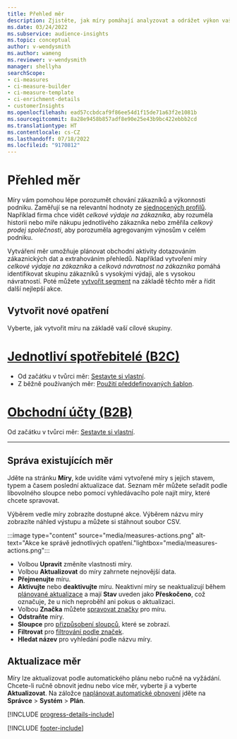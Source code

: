 ```yaml
---
title: Přehled měr
description: Zjistěte, jak míry pomáhají analyzovat a odrážet výkon vašeho podnikání.
ms.date: 03/24/2022
ms.subservice: audience-insights
ms.topic: conceptual
author: v-wendysmith
ms.author: wameng
ms.reviewer: v-wendysmith
manager: shellyha
searchScope:
- ci-measures
- ci-measure-builder
- ci-measure-template
- ci-enrichment-details
- customerInsights
ms.openlocfilehash: ead57ccbdcaf9f86ee54d1f15de71a63f2e1081b
ms.sourcegitcommit: 8a28e9458b857adf8e90e25e43b9bc422ebbb2cd
ms.translationtype: HT
ms.contentlocale: cs-CZ
ms.lasthandoff: 07/18/2022
ms.locfileid: "9170812"
---
```

# <a name="measures-overview"></a>Přehled měr

Míry vám pomohou lépe porozumět chování zákazníků a výkonnosti podniku. Zaměřují se na relevantní hodnoty ze [sjednocených profilů](data-unification.md). Například firma chce vidět *celkové výdaje na zákazníka*, aby rozuměla historii nebo míře nákupu jednotlivého zákazníka nebo změřila *celkový prodej společnosti*, aby porozuměla agregovaným výnosům v celém podniku.

Vytváření měr umožňuje plánovat obchodní aktivity dotazováním zákaznických dat a extrahováním přehledů. Například vytvoření míry *celkové výdaje na zákazníka* a *celková návratnost na zákazníka* pomáhá identifikovat skupinu zákazníků s vysokými výdaji, ale s vysokou návratností. Poté můžete [vytvořit segment](segments.md) na základě těchto měr a řídit další nejlepší akce.

## <a name="create-a-measure"></a>Vytvořit nové opatření

Vyberte, jak vytvořit míru na základě vaší cílové skupiny.

# <a name="individual-consumers-b-to-c"></a>[Jednotliví spotřebitelé (B2C)](#tab/b2c)

- Od začátku v tvůrci měr: [Sestavte si vlastní](measure-builder.md).
- Z běžně používaných měr: [Použití předdefinovaných šablon](measure-templates.md).

# <a name="business-accounts-b-to-b"></a>[Obchodní účty (B2B)](#tab/b2b)

Od začátku v tvůrci měr: [Sestavte si vlastní](measure-builder.md).

---

## <a name="manage-existing-measures"></a>Správa existujících měr

Jděte na stránku **Míry**, kde uvidíte vámi vytvořené míry s jejich stavem, typem a časem poslední aktualizace dat. Seznam měr můžete seřadit podle libovolného sloupce nebo pomocí vyhledávacího pole najít míry, které chcete spravovat.

Výběrem vedle míry zobrazíte dostupné akce. Výběrem názvu míry zobrazíte náhled výstupu a můžete si stáhnout soubor CSV.

:::image type="content" source="media/measures-actions.png" alt-text="Akce ke správě jednotlivých opatření."lightbox="media/measures-actions.png":::

- Volbou **Upravit** změníte vlastnosti míry.
- Volbou **Aktualizovat** do míry zahrnete nejnovější data.
- **Přejmenujte** míru.
- **Aktivujte** nebo **deaktivujte** míru. Neaktivní míry se neaktualizují během [plánované aktualizace](system.md#schedule-tab) a mají **Stav** uveden jako **Přeskočeno**, což označuje, že u nich neproběhl ani pokus o aktualizaci.
- Volbou **Značka** můžete [spravovat značky](work-with-tags-columns.md#manage-tags) pro míru.
- **Odstraňte** míry.
- **Sloupce** pro [přizpůsobení sloupců](work-with-tags-columns.md#customize-columns), které se zobrazí.
- **Filtrovat** pro [filtrování podle značek](work-with-tags-columns.md#filter-on-tags).
- **Hledat název** pro vyhledání podle názvu míry.

## <a name="refresh-measures"></a>Aktualizace měr

Míry lze aktualizovat podle automatického plánu nebo ručně na vyžádání. Chcete-li ručně obnovit jednu nebo více měr, vyberte ji a vyberte **Aktualizovat**. Na záložce [naplánovat automatické obnovení](system.md#schedule-tab) jděte na **Správce** > **Systém** > **Plán**.

[!INCLUDE [progress-details-include](includes/progress-details-pane.md)]

[!INCLUDE [footer-include](includes/footer-banner.md)]
